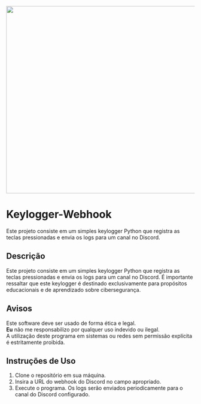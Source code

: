 <p align="center">
  <img width="520" height="500" src="https://github.com/lucascdsm/Keylogger-Webhook/assets/117050739/10ffcde6-61ba-455c-8ecf-f41f1beb1ef4">
</p>

# Keylogger-Webhook
Este projeto consiste em um simples keylogger Python que registra as teclas pressionadas e envia os logs para um canal no Discord.


## Descrição 
Este projeto consiste em um simples keylogger Python que registra as teclas pressionadas e envia os logs para um canal no Discord. É importante ressaltar que este keylogger é destinado exclusivamente para propósitos educacionais e de aprendizado sobre cibersegurança.

## Avisos 
Este software deve ser usado de forma ética e legal. <br>
**Eu** não me responsabilizo por qualquer uso indevido ou ilegal. <br>
A utilização deste programa em sistemas ou redes sem permissão explícita é estritamente proibida.

## Instruções de Uso
1. Clone o repositório em sua máquina. <br>
2. Insira a URL do webhook do Discord no campo apropriado. <br>
3. Execute o programa. Os logs serão enviados periodicamente para o canal do Discord configurado.
